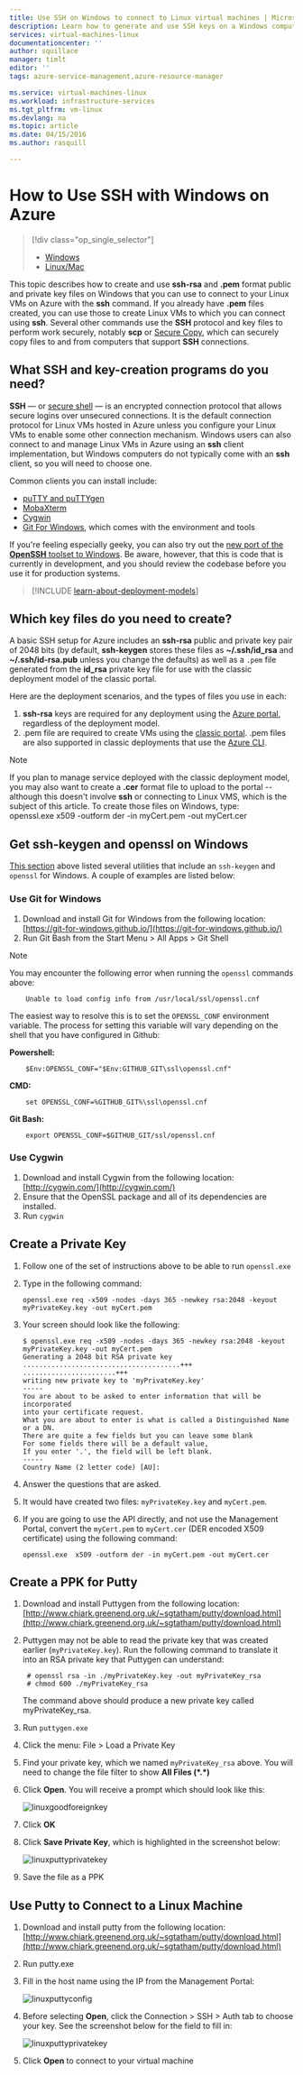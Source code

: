 ```yaml
---
title: Use SSH on Windows to connect to Linux virtual machines | Microsoft Azure
description: Learn how to generate and use SSH keys on a Windows computer to connect to a Linux virtual machine on Azure.
services: virtual-machines-linux
documentationcenter: ''
author: squillace
manager: timlt
editor: ''
tags: azure-service-management,azure-resource-manager

ms.service: virtual-machines-linux
ms.workload: infrastructure-services
ms.tgt_pltfrm: vm-linux
ms.devlang: na
ms.topic: article
ms.date: 04/15/2016
ms.author: rasquill

---
```

# How to Use SSH with Windows on Azure
> [!div class="op_single_selector"]
> * [Windows](virtual-machines-linux-ssh-from-windows.md)
> * [Linux/Mac](virtual-machines-linux-ssh-from-linux.md)
> 
> 

This topic describes how to create and use **ssh-rsa** and **.pem** format public and private key files on Windows that you can use to connect to your Linux VMs on Azure with the **ssh** command. If you already have **.pem** files created, you can use those to create Linux VMs to which you can connect using **ssh**. Several other commands use the **SSH** protocol and key files to perform work securely, notably **scp** or [Secure Copy](https://en.wikipedia.org/wiki/Secure_copy), which can securely copy files to and from computers that support **SSH** connections. 

## What SSH and key-creation programs do you need?
**SSH** &#8212; or [secure shell](https://en.wikipedia.org/wiki/Secure_Shell) &#8212; is an encrypted connection protocol that allows secure logins over unsecured connections. It is the default connection protocol for Linux VMs hosted in Azure unless you configure your Linux VMs to enable some other connection mechanism. Windows users can also connect to and manage Linux VMs in Azure using an **ssh** client implementation, but Windows computers do not typically come with an **ssh** client, so you will need to choose one. 

Common clients you can install include:

* [puTTY and puTTYgen](http://www.chiark.greenend.org.uk/~sgtatham/putty/)
* [MobaXterm](http://mobaxterm.mobatek.net/)
* [Cygwin](https://cygwin.com/)
* [Git For Windows](https://git-for-windows.github.io/), which comes with the environment and tools

If you're feeling especially geeky, you can also try out the [new port of the **OpenSSH** toolset to Windows](http://blogs.msdn.com/b/powershell/archive/2015/10/19/openssh-for-windows-update.aspx). Be aware, however, that this is code that is currently in development, and you should review the codebase before you use it for production systems.

> [!INCLUDE [learn-about-deployment-models](../../includes/learn-about-deployment-models-both-include.md)]
> 
> 

## Which key files do you need to create?
A basic SSH setup for Azure includes an **ssh-rsa** public and private key pair of 2048 bits (by default, **ssh-keygen** stores these files as **~/.ssh/id_rsa** and **~/.ssh/id-rsa.pub** unless you change the defaults) as well as a `.pem` file generated from the **id_rsa** private key file for use with the classic deployment model of the classic portal. 

Here are the deployment scenarios, and the types of files you use in each:

1. **ssh-rsa** keys are required for any deployment using the [Azure portal](https://portal.azure.com), regardless of the deployment model.
2. .pem file are required to create VMs using the [classic portal](https://manage.windowsazure.com). .pem files are also supported in classic deployments that use the [Azure CLI](../xplat-cli-install.md).

> [!NOTE]
> If you plan to manage service deployed with the classic deployment model, you may also want to create a **.cer** format file to upload to the portal -- although this doesn't involve **ssh** or connecting to Linux VMS, which is the subject of this article. To create those files on Windows, type:
> <br />
> openssl.exe x509 -outform der -in myCert.pem -out myCert.cer
> 
> 

## Get ssh-keygen and openssl on Windows
[This section](#What-SSH-and-key-creation-programs-do-you-need) above listed several utilities that include an `ssh-keygen` and `openssl` for Windows. A couple of examples are listed below:

### Use Git for Windows
1. Download and install Git for Windows from the following location: [https://git-for-windows.github.io/](https://git-for-windows.github.io/)
2. Run Git Bash from the Start Menu > All Apps > Git Shell

> [!NOTE]
> You may encounter the following error when running the `openssl` commands above:
> 
> 

        Unable to load config info from /usr/local/ssl/openssl.cnf

The easiest way to resolve this is to set the `OPENSSL_CONF` environment variable. The process for setting this variable will vary depending on the shell that you have configured in Github:

**Powershell:**

        $Env:OPENSSL_CONF="$Env:GITHUB_GIT\ssl\openssl.cnf"

**CMD:**

        set OPENSSL_CONF=%GITHUB_GIT%\ssl\openssl.cnf

**Git Bash:**

        export OPENSSL_CONF=$GITHUB_GIT/ssl/openssl.cnf


### Use Cygwin
1. Download and install Cygwin from the following location: [http://cygwin.com/](http://cygwin.com/)
2. Ensure that the OpenSSL package and all of its dependencies are installed.
3. Run `cygwin`

## Create a Private Key
1. Follow one of the set of instructions above to be able to run `openssl.exe`
2. Type in the following command:
   
   ```
   openssl.exe req -x509 -nodes -days 365 -newkey rsa:2048 -keyout myPrivateKey.key -out myCert.pem
   ```
3. Your screen should look like the following:
   
   ```
   $ openssl.exe req -x509 -nodes -days 365 -newkey rsa:2048 -keyout myPrivateKey.key -out myCert.pem
   Generating a 2048 bit RSA private key
   .......................................+++
   .......................+++
   writing new private key to 'myPrivateKey.key'
   -----
   You are about to be asked to enter information that will be incorporated
   into your certificate request.
   What you are about to enter is what is called a Distinguished Name or a DN.
   There are quite a few fields but you can leave some blank
   For some fields there will be a default value,
   If you enter '.', the field will be left blank.
   -----
   Country Name (2 letter code) [AU]:
   ```
4. Answer the questions that are asked.
5. It would have created two files: `myPrivateKey.key` and `myCert.pem`.
6. If you are going to use the API directly, and not use the Management Portal, convert the `myCert.pem` to `myCert.cer` (DER encoded X509 certificate) using the following command:
   
   ```
   openssl.exe  x509 -outform der -in myCert.pem -out myCert.cer
   ```

## Create a PPK for Putty
1. Download and install Puttygen from the following location: [http://www.chiark.greenend.org.uk/~sgtatham/putty/download.html](http://www.chiark.greenend.org.uk/~sgtatham/putty/download.html)
2. Puttygen may not be able to read the private key that was created earlier (`myPrivateKey.key`). Run the following command to translate it into an RSA private key that Puttygen can understand:
   
        # openssl rsa -in ./myPrivateKey.key -out myPrivateKey_rsa
        # chmod 600 ./myPrivateKey_rsa
   
    The command above should produce a new private key called myPrivateKey_rsa.
3. Run `puttygen.exe`
4. Click the menu: File > Load a Private Key
5. Find your private key, which we named `myPrivateKey_rsa` above. You will need to change the file filter to show **All Files (\*.\*)**
6. Click **Open**. You will receive a prompt which should look like this:
   
    ![linuxgoodforeignkey](./media/virtual-machines-linux-ssh-from-linux/linuxgoodforeignkey.png)
7. Click **OK**
8. Click **Save Private Key**, which is highlighted in the screenshot below:
   
    ![linuxputtyprivatekey](./media/virtual-machines-linux-ssh-from-linux/linuxputtygenprivatekey.png)
9. Save the file as a PPK

## Use Putty to Connect to a Linux Machine
1. Download and install putty from the following location: [http://www.chiark.greenend.org.uk/~sgtatham/putty/download.html](http://www.chiark.greenend.org.uk/~sgtatham/putty/download.html)
2. Run putty.exe
3. Fill in the host name using the IP from the Management Portal:
   
   ![linuxputtyconfig](./media/virtual-machines-linux-ssh-from-linux/linuxputtyconfig.png)
4. Before selecting **Open**, click the Connection > SSH > Auth tab to choose your key. See the screenshot below for the field to fill in:
   
   ![linuxputtyprivatekey](./media/virtual-machines-linux-ssh-from-linux/linuxputtyprivatekey.png)
5. Click **Open** to connect to your virtual machine

